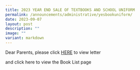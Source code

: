 ```yaml
---
title: 2023 YEAR END SALE OF TEXTBOOKS AND SCHOOL UNIFORM
permalink: /announcements/administrative/yesbookuniform/
date: 2023-09-07
layout: post
description: ""
image: ""
variant: markdown
---
```

Dear Parents, please click [HERE](/files/Book%20Lists%202024/2023%20year-end%20textbook%20and%20uniform%20sale_8nov23.pdf) to view letter

and click here to view the Book List page